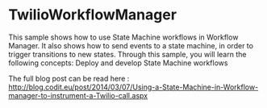 TwilioWorkflowManager
=====================

This sample shows how to use State Machine workflows in Workflow Manager.  It also shows how to send events to a state machine, in order to trigger transitions to new states.  Through this sample, you will learn the following concepts: Deploy and develop State Machine workflows

The full blog post can be read here : http://blog.codit.eu/post/2014/03/07/Using-a-State-Machine-in-Workflow-manager-to-instrument-a-Twilio-call.aspx

